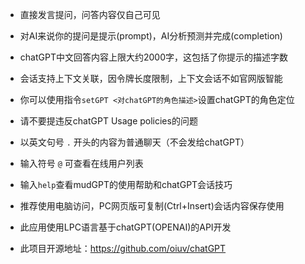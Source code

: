 
- 直接发言提问，问答内容仅自己可见
- 对AI来说你的提问是提示(prompt)，AI分析预测并完成(completion)
- chatGPT中文回答内容上限大约2000字，这包括了你提示的描述字数
- 会话支持上下文关联，因令牌长度限制，上下文会话不如官网版智能
- 你可以使用指令`setGPT <对chatGPT的角色描述>`设置chatGPT的角色定位
- 请不要提违反chatGPT Usage policies的问题

- 以英文句号 `.` 开头的内容为普通聊天（不会发给chatGPT）
- 输入符号 `@` 可查看在线用户列表
- 输入`help`查看mudGPT的使用帮助和chatGPT会话技巧

- 推荐使用电脑访问，PC网页版可复制(Ctrl+Insert)会话内容保存使用
- 此应用使用LPC语言基于chatGPT(OPENAI)的API开发
- 此项目开源地址：https://github.com/oiuv/chatGPT
